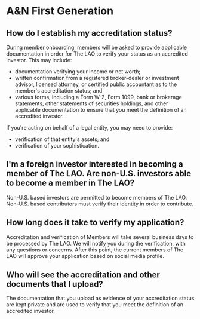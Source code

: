 # A&N First Generation

## How do I establish my accreditation status?

During member onboarding, members will be asked to provide applicable documentation in order for The LAO to verify your status as an accredited investor. This may include:

- documentation verifying your income or net worth;
- written confirmation from a registered broker-dealer or investment advisor, licensed attorney, or certified public accountant as to the member's accreditation status; and
- various forms, including a Form W-2, Form 1099, bank or brokerage statements, other statements of securities holdings, and other applicable documentation to ensure that you meet the definition of an accredited investor.

If you're acting on behalf of a legal entity, you may need to provide:

- verification of that entity's assets; and
- verification of your sophistication.

## I'm a foreign investor interested in becoming a member of The LAO. Are non-U.S. investors able to become a member in The LAO?

Non-U.S. based investors are permitted to become members of The LAO. Non-U.S. based contributors must verify their identity in order to contribute.

## How long does it take to verify my application?

Accreditation and verification of Members will take several business days to be processed by The LAO. We will notify you during the verification, with any questions or concerns. After this point, the current members of The LAO will approve your application based on social media profile.

## Who will see the accreditation and other documents that I upload?

The documentation that you upload as evidence of your accreditation status are kept private and are used to verify that you meet the definition of an accredited investor.
